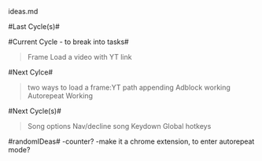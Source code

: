ideas.md

#Last Cycle(s)#

#Current Cycle - to break into tasks#
>Frame
>Load a video with YT link

#Next Cylce#
>two ways to load a frame:YT path appending
>Adblock working
>Autorepeat Working

#Next Cycle(s)#
>Song options
>Nav/decline song
>Keydown
>Global hotkeys

#randomIDeas#
-counter?
-make it a chrome extension, to enter autorepeat mode?


